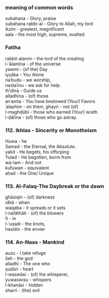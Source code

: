 ### meaning of common words    
subahana - Glory, praise    
subahana rabbi-al - Glory to Allah, my lord    
Azim - greatest, magnificent    
aala - the most high, supreme, exalted    

### Fatiha    
rabbil-alamin - the lord of the creating     
l-ʿālamīna - of the universe  
yawmi - (of the) Day	    
iyyāka - You Alone     
naʿbudu - we worship,     
nastaʿīnu - we ask for help.   
ih'dinā - Guide us   
alladhīna - (of) those   
anʿamta - You have bestowed (Your) Favors    
ʿalayhim - on them, 
ghayri - not (of)    
l-maghḍūbi - those who earned (Your) wrath   
l-ḍālīna - (of) those who go astray.    
### 112. Ikhlas - Sincerity or Monotheism   
Huwa - he     
Samad - the Eternal, the Absolute.   
yalid - He begets, his offsrping    
Yulad - He begotten, borm from     
wa-lam - And not   
kufuwan - equivalent    
aḥad - the One/ Unique     


### 113. Al-Falaq-The Daybreak or the dawn     
ghāsiqin - (of) darkness		      
idhā - when		      
waqaba - it spreads or it sets        
l-nafāthāti - (of) the blowers   
fi - in     
l-ʿuqadi - the knots,    
hasidin - the envier    

### 114. An-Naas - Mankind    
auzu - I take refuge    
ilah - the god    
alladhī - The one who    
ṣudūri - heart    
l-waswāsi - (of) the whisperer,    
yuwaswisu - whispers    
l-khanāsi - hidden    
sharri - (the) evil    
